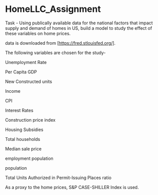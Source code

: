 # HomeLLC_Assignment
Task - Using publically available data for the national factors that impact supply and demand of homes in US, build a model to study the effect of these variables on home prices.


data is downloaded from [https://fred.stlouisfed.org/].


The following variables are chosen for the study-

Unemployment Rate

Per Capita GDP

New Constructed units

Income

CPI

Interest Rates

Construction price index

Housing Subsidies

Total households

Median sale price

employment population

population

Total Units Authorized in Permit-Issuing Places ratio

As a proxy to the home prices, S&P CASE-SHILLER Index is used.
